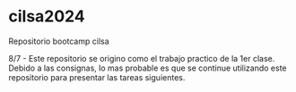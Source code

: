 # cilsa2024

Repositorio bootcamp cilsa

8/7 - Este repositorio se origino como el trabajo practico de la 1er clase. Debido a las consignas, lo mas probable es que se continue utilizando este repositorio para presentar las tareas siguientes.
